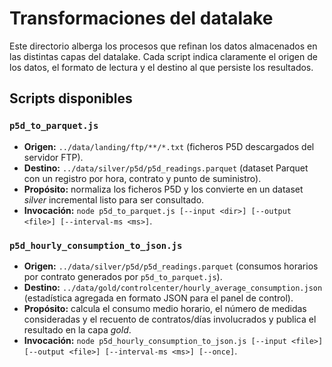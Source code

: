 # Transformaciones del datalake

Este directorio alberga los procesos que refinan los datos almacenados en las distintas capas del datalake.
Cada script indica claramente el origen de los datos, el formato de lectura y el destino al que persiste los resultados.

## Scripts disponibles

### `p5d_to_parquet.js`

- **Origen:** `../data/landing/ftp/**/*.txt` (ficheros P5D descargados del servidor FTP).
- **Destino:** `../data/silver/p5d/p5d_readings.parquet` (dataset Parquet con un registro por hora, contrato y punto de suministro).
- **Propósito:** normaliza los ficheros P5D y los convierte en un dataset *silver* incremental listo para ser consultado.
- **Invocación:** `node p5d_to_parquet.js [--input <dir>] [--output <file>] [--interval-ms <ms>]`.

### `p5d_hourly_consumption_to_json.js`

- **Origen:** `../data/silver/p5d/p5d_readings.parquet` (consumos horarios por contrato generados por `p5d_to_parquet.js`).
- **Destino:** `../data/gold/controlcenter/hourly_average_consumption.json` (estadística agregada en formato JSON para el panel de control).
- **Propósito:** calcula el consumo medio horario, el número de medidas consideradas y el recuento de contratos/días involucrados y publica el resultado en la capa *gold*.
- **Invocación:** `node p5d_hourly_consumption_to_json.js [--input <file>] [--output <file>] [--interval-ms <ms>] [--once]`.
